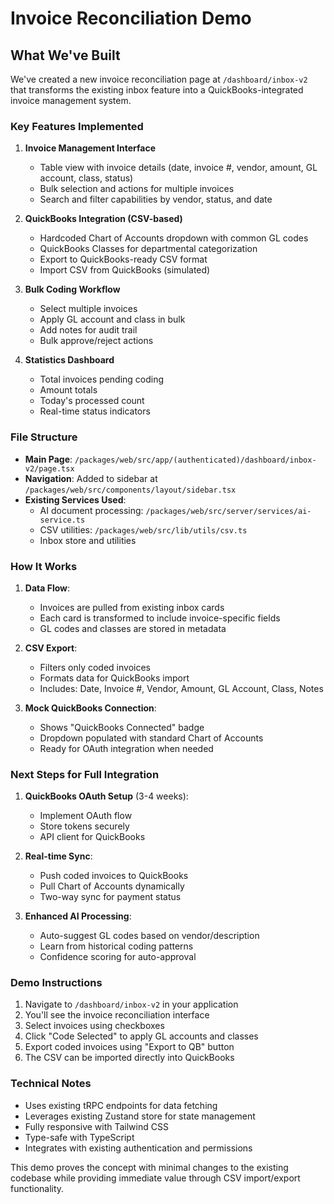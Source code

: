 # Invoice Reconciliation Demo

## What We've Built

We've created a new invoice reconciliation page at `/dashboard/inbox-v2` that transforms the existing inbox feature into a QuickBooks-integrated invoice management system.

### Key Features Implemented

1. **Invoice Management Interface**
   - Table view with invoice details (date, invoice #, vendor, amount, GL account, class, status)
   - Bulk selection and actions for multiple invoices
   - Search and filter capabilities by vendor, status, and date

2. **QuickBooks Integration (CSV-based)**
   - Hardcoded Chart of Accounts dropdown with common GL codes
   - QuickBooks Classes for departmental categorization
   - Export to QuickBooks-ready CSV format
   - Import CSV from QuickBooks (simulated)

3. **Bulk Coding Workflow**
   - Select multiple invoices
   - Apply GL account and class in bulk
   - Add notes for audit trail
   - Bulk approve/reject actions

4. **Statistics Dashboard**
   - Total invoices pending coding
   - Amount totals
   - Today's processed count
   - Real-time status indicators

### File Structure

- **Main Page**: `/packages/web/src/app/(authenticated)/dashboard/inbox-v2/page.tsx`
- **Navigation**: Added to sidebar at `/packages/web/src/components/layout/sidebar.tsx`
- **Existing Services Used**:
  - AI document processing: `/packages/web/src/server/services/ai-service.ts`
  - CSV utilities: `/packages/web/src/lib/utils/csv.ts`
  - Inbox store and utilities

### How It Works

1. **Data Flow**:
   - Invoices are pulled from existing inbox cards
   - Each card is transformed to include invoice-specific fields
   - GL codes and classes are stored in metadata

2. **CSV Export**:
   - Filters only coded invoices
   - Formats data for QuickBooks import
   - Includes: Date, Invoice #, Vendor, Amount, GL Account, Class, Notes

3. **Mock QuickBooks Connection**:
   - Shows "QuickBooks Connected" badge
   - Dropdown populated with standard Chart of Accounts
   - Ready for OAuth integration when needed

### Next Steps for Full Integration

1. **QuickBooks OAuth Setup** (3-4 weeks):
   - Implement OAuth flow
   - Store tokens securely
   - API client for QuickBooks

2. **Real-time Sync**:
   - Push coded invoices to QuickBooks
   - Pull Chart of Accounts dynamically
   - Two-way sync for payment status

3. **Enhanced AI Processing**:
   - Auto-suggest GL codes based on vendor/description
   - Learn from historical coding patterns
   - Confidence scoring for auto-approval

### Demo Instructions

1. Navigate to `/dashboard/inbox-v2` in your application
2. You'll see the invoice reconciliation interface
3. Select invoices using checkboxes
4. Click "Code Selected" to apply GL accounts and classes
5. Export coded invoices using "Export to QB" button
6. The CSV can be imported directly into QuickBooks

### Technical Notes

- Uses existing tRPC endpoints for data fetching
- Leverages existing Zustand store for state management
- Fully responsive with Tailwind CSS
- Type-safe with TypeScript
- Integrates with existing authentication and permissions

This demo proves the concept with minimal changes to the existing codebase while providing immediate value through CSV import/export functionality.
